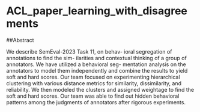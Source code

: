 # ACL_paper_learning_with_disagreements

##Abstract

We describe SemEval-2023 Task 11, on behav- ioral segregation of annotations to find the sim- ilarities and contextual thinking of a group of annotators. We have utilized a behavioral seg- mentation analysis on the annotators to model them independently and combine the results to yield soft and hard scores.
Our team focused on experimenting hierarchical clustering with various distance metrics for similarity, dissimilarity, and reliability. We then modeled the
clusters and assigned weightage to find the soft and hard scores. Our team was able to find out hidden behavioral patterns among the judgments of annotators after rigorous experiments.
